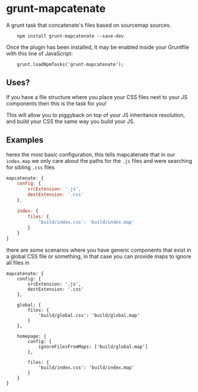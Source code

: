 # grunt-mapcatenate

A grunt task that concatenate's files based on sourcemap sources.

```
	npm install grunt-mapcatenate --save-dev
```

Once the plugin has been installed, it may be enabled inside your Gruntfile with this line of JavaScript:

```
	grunt.loadNpmTasks('grunt-mapcatenate');
```

## Uses?

If you have a file structure where you place your CSS files next to your JS components then this is the task for you!

This will allow you to piggyback on top of your JS inheritance resolution, and build your CSS the same way you build your JS.

## Examples

heres the most basic configuration, this tells mapcatenate that in our `index.map` we only care about the paths for the `.js` files and were searching for sibling `.css` files

```javascript
mapcatenate: {
	config: {
		srcExtension: '.js',
		destExtension: '.css'
	},

	index: {
		files: {
			'build/index.css': 'build/index.map'
		}
	}
}
```

there are some scenarios where you have generic components that exist in a global CSS file or something, in that case you can provide maps to ignore all files in

```
mapcatenate: {
	config: {
		srcExtension: '.js',
		destExtension: '.css'
	},

	global: {
		files: {
			'build/global.css': 'build/global.map'
		}
	},

	homepage: {
		config: {
			ignoreFilesFromMaps: ['build/global.map']
		},

		files: {
			'build/index.css': 'build/index.map'
		}
	}
}
```
